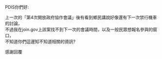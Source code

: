 <p>PDIS你們好:</p>

<p>上一次的「第4次開放政府協作會議」後有看到鄉民講說好像還有下一次禁行機車的討論，<br>不過我在join.gov上該案找不到下一次的會議時間，以及一般民眾想報名參與的窗口，<br>不知道你們這邊知不知道相關的資訊?</p>

<p>感謝回覆</p>